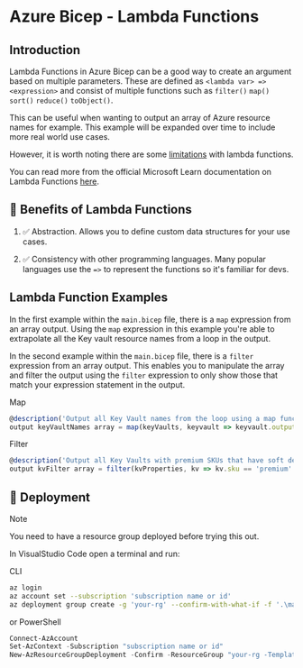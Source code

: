 # Azure Bicep - Lambda Functions

## Introduction

Lambda Functions in Azure Bicep can be a good way to create an argument based on multiple parameters. These are defined as `<lambda var> => <expression>` and consist of multiple functions such as `filter()` `map()` `sort()` `reduce()` `toObject()`.

This can be useful when wanting to output an array of Azure resource names for example. This example will be expanded over time to include more real world use cases.

However, it is worth noting there are some [limitations](https://learn.microsoft.com/en-us/azure/azure-resource-manager/bicep/bicep-functions-lambda?WT.mc_id=MVP_319025#limitations) with lambda functions.

You can read more from the official Microsoft Learn documentation on Lambda Functions [here](https://learn.microsoft.com/en-us/azure/azure-resource-manager/bicep/bicep-functions-lambda?WT.mc_id=MVP_319025).

## 📃 Benefits of Lambda Functions

1. ✅ Abstraction. Allows you to define custom data structures for your use cases.

2. ✅ Consistency with other programming languages. Many popular languages use the `=>` to represent the functions so it's familiar for devs.

## Lambda Function Examples

In the first example within the `main.bicep` file, there is a `map` expression from an array output. Using the `map` expression in this example you're able to extrapolate all the Key vault resource names from a loop in the output. 

In the second example within the `main.bicep` file, there is a `filter` expression from an array output. This enables you to manipulate the array and filter the output using the `filter` expression to only show those that match your expression statement in the output.

Map

```javascript
@description('Output all Key Vault names from the loop using a map function expression.')
output keyVaultNames array = map(keyVaults, keyvault => keyvault.outputs.name)
```

Filter

```javascript
@description('Output all Key Vaults with premium SKUs that have soft delete disabled.')
output kvFilter array = filter(kvProperties, kv => kv.sku == 'premium' && kv.softdelete == 'true')
```

## 🚀 Deployment

> [!NOTE]  
> You need to have a resource group deployed before trying this out.

In VisualStudio Code open a terminal and run:

CLI

```bash
az login
az account set --subscription 'subscription name or id'
az deployment group create -g 'your-rg' --confirm-with-what-if -f '.\main.bicep'
```

or PowerShell

```powershell
Connect-AzAccount
Set-AzContext -Subscription "subscription name or id"
New-AzResourceGroupDeployment -Confirm -ResourceGroup "your-rg -TemplateFile "main.bicep"
```
